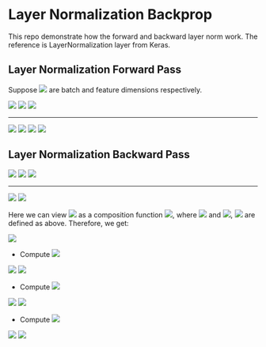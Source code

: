 # Layer Normalization Backprop
This repo demonstrate how the forward and backward layer norm work. The
reference is LayerNormalization layer from Keras.

## Layer Normalization Forward Pass
Suppose <img src="https://render.githubusercontent.com/render/math?math=N, D"> are batch and feature dimensions respectively.

<img src="https://render.githubusercontent.com/render/math?math=x: (N, D)">

<img src="https://render.githubusercontent.com/render/math?math=\mu, \sigma ^2: (N, 1)">

<img src="https://render.githubusercontent.com/render/math?math=\gamma, \beta: (1, D)">

---

<img src="https://render.githubusercontent.com/render/math?math=\mu = \frac{1}{D}\sum_{i=1}^{D}x_i">

<img src="https://render.githubusercontent.com/render/math?math=\sigma^2 = \frac{1}{D}\sum_{i=1}^{D}(x_i - \mu)^2">

[//]: <> (Comment: Use %2B to replace +.) 

<img src="https://render.githubusercontent.com/render/math?math=\hat{x} = \frac{x - \mu}{\sqrt{\sigma^2 %2B \epsilon}}">


<img src="https://render.githubusercontent.com/render/math?math=y=\gamma\hat{x} %2B \beta">

## Layer Normalization Backward Pass
<img src="https://render.githubusercontent.com/render/math?math=dy: (N, D)">

<img src="https://render.githubusercontent.com/render/math?math=d\mu, d\sigma ^2: (N, 1)">

<img src="https://render.githubusercontent.com/render/math?math=d\gamma, d\beta: (1, D)">

---

<img src="https://render.githubusercontent.com/render/math?math=d\gamma=dy\cdot \frac{\partial y}{\partial \gamma}=\sum_{i=1}^{N}dy\cdot\frac{x-\mu}{\sqrt{\sigma^2 %2B \epsilon}}">

<img src="https://render.githubusercontent.com/render/math?math=d\beta=dy\cdot \frac{\partial y}{\partial \beta}=\sum_{i=1}^{N}dy">

Here we can view <img src="https://render.githubusercontent.com/render/math?math=y=\gamma\hat{x} %2B \beta"> as a composition function <img src="https://render.githubusercontent.com/render/math?math=y(i(x), \sigma^2(x), \mu(x))">, where <img src="https://render.githubusercontent.com/render/math?math=i(x)=x"> and <img src="https://render.githubusercontent.com/render/math?math=\sigma^2(x)">, <img src="https://render.githubusercontent.com/render/math?math=\mu(x)"> are defined as above. Therefore, we get:

<img src="https://render.githubusercontent.com/render/math?math=dx = \frac{\partial L}{\partial i}\cdot\frac{\partial i}{\partial x} %2B \frac{\partial L}{\partial \sigma^2}\cdot\frac{\partial \sigma^2}{\partial x} %2B \frac{\partial L}{\partial \mu}\cdot\frac{\partial \mu}{\partial x}">

* Compute <img src="https://render.githubusercontent.com/render/math?math=\frac{\partial L}{\partial i}\cdot\frac{\partial i}{\partial x}">

<img src="https://render.githubusercontent.com/render/math?math=\frac{\partial L}{\partial i} = \frac{\partial L}{\partial y}\cdot\frac{\partial y}{\partial i} = dy \cdot \gamma \cdot \frac{1}{\sqrt{\sigma^2 %2B \epsilon}}">

<img src="https://render.githubusercontent.com/render/math?math=\frac{\partial i}{\partial x}=1">

* Compute <img src="https://render.githubusercontent.com/render/math?math=\frac{\partial L}{\partial \sigma^2}\cdot\frac{\partial \sigma^2}{\partial x}">

<img src="https://render.githubusercontent.com/render/math?math=\frac{\partial L}{\partial \sigma^2} = \frac{\partial L}{\partial y}\cdot\frac{\partial y}{\partial \sigma^2} = \sum_{i=1}^{D}dy \cdot \gamma (x-\mu)(-\frac{1}{2})(\sigma^2 %2B \epsilon)^{-\frac{3}{2}}">

<img src="https://render.githubusercontent.com/render/math?math=\frac{\partial \sigma^2}{\partial x}=\frac{2}{D}(x-\mu)">

* Compute <img src="https://render.githubusercontent.com/render/math?math=\frac{\partial L}{\partial \mu}\cdot\frac{\partial \mu}{\partial x}">

<img src="https://render.githubusercontent.com/render/math?math=\frac{\partial L}{\partial \mu}=\frac{\partial L}{\partial \mu}\cdot \frac{\partial \mu}{\partial \mu} %2B \frac{\partial L}{\partial \sigma^2}\cdot \frac{\partial \sigma^2}{\partial \mu}\\=\frac{\partial L}{\partial y}\cdot \frac{\partial y}{\partial \mu}\cdot 1 %2B \frac{\partial L}{\partial \sigma^2}\cdot \frac{\partial \sigma^2}{\partial \mu}\\=\sum_{i=1}^{D}dy\cdot \gamma \cdot\frac{-1}{\sqrt{\sigma^2%2B\epsilon}}%2B\sum_{i=1}^{D}\frac{\partial L}{\partial \sigma^2}\cdot \frac{1}{D}(-2)(x-\mu)">

<img src="https://render.githubusercontent.com/render/math?math=\frac{\partial \mu}{\partial x}=\frac{1}{D}">
